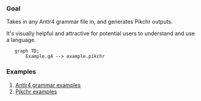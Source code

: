 ### Goal
Takes in any Antlr4 grammar file in, and generates Pikchr outputs.

It's visually helpful and attractive for potential users to understand and use a language.


```mermaid
   graph TD;
       Example.g4 --> example.pikchr
```

### Examples
1. [Antlr4 grammar examples](https://github.com/antlr/grammars-v4)
1. [Pikchr examples](https://pikchr.org/home/doc/trunk/doc/examples.md)